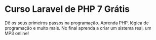# Curso Laravel de PHP 7 Grátis

Dê os seus primeiros passos na programação. Aprenda PHP, lógica de programação e muito mais. No final aprenda a criar um sistema real, um MP3 online!
